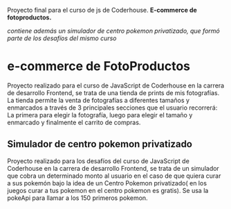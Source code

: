 Proyecto final para el curso de js de Coderhouse.
**E-commerce de fotoproductos.**


*contiene además un simulador de centro pokemon privatizado, que formó parte de los desafíos del mismo curso*


# e-commerce de FotoProductos 
Proyecto realizado para el curso de JavaScript de Coderhouse en la carrera de desarrollo Frontend, se trata de una tienda de prints de mis fotografías. La tienda permite la venta de fotografías a diferentes tamaños y enmarcados a través de 3 principales secciones que el usuario recorrerá: La primera para elegir la fotografía, luego para elegir el tamaño y enmarcado y finalmente el carrito de compras.


## Simulador de centro pokemon privatizado
Proyecto realizado para los desafíos del curso de JavaScript de Coderhouse en la carrera de desarrollo Frontend, se trata de un simulador que cobra un determinado monto al usuario en el caso de que quiera curar a sus pokemón bajo la idea de un Centro Pokemon privatizado( en los juegos curar a tus pokemon en el centro pokemon es gratis). Se usa la pokeApi para llamar a los 150 primeros pokemon.